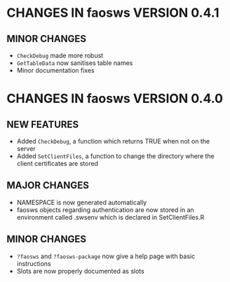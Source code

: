 # CHANGES IN faosws VERSION 0.4.1

## MINOR CHANGES
- `CheckDebug` made more robust
- `GetTableData` now sanitises table names
- Minor documentation fixes


# CHANGES IN faosws VERSION 0.4.0

## NEW FEATURES

- Added `CheckDebug`, a function which returns TRUE when not on the server 
- Added `SetClientFiles`, a function to change the directory where the client
certificates are stored

## MAJOR CHANGES

- NAMESPACE is now generated automatically
- faosws objects regarding authentication are now stored in an environment 
called .swsenv which is declared in SetClientFiles.R

## MINOR CHANGES

- `?faosws` and `?faosws-package` now give a help page with basic instructions
- Slots are now properly documented as slots